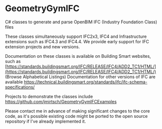 # GeometryGymIFC
C# classes to generate and parse OpenBIM IFC (Industry Foundation Class) files

These classes simultaneously support IFC2x3, IFC4 and Infrastructure extensions such as IFC4.3 and IFC4.4.
We provide early support for IFC extension projects and new versions.

Documentation on these classes is available on Building Smart websites, such as
[https://standards.buildingsmart.org/IFC/RELEASE/IFC4/ADD2_TC1/HTML/](https://standards.buildingsmart.org/IFC/RELEASE/IFC4/ADD2_TC1/HTML/) (Browse Alphabetical Listings)
Documentation for other versions of IFC are available https://technical.buildingsmart.org/standards/ifc/ifc-schema-specifications/
 

Projects to demonstrate the classes include
https://github.com/jmirtsch/GeometryGymIFCExamples 

Please contact me in advance of making significant changes to the core code, as 
it's possible existing code might be ported to the open source repository if I've
already implemented it.
